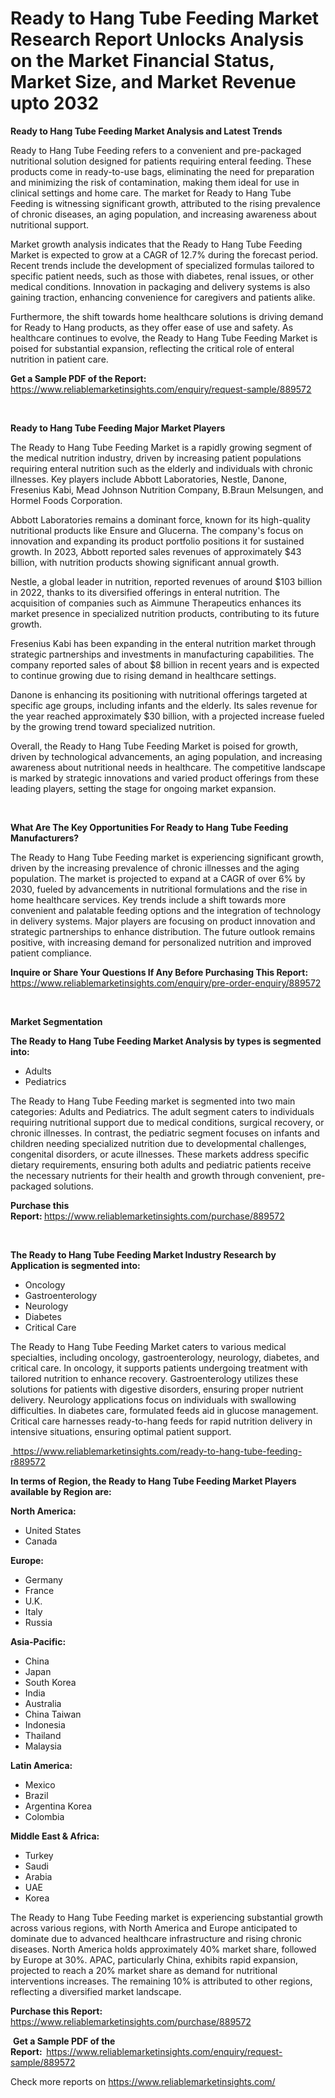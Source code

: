 <p><h1>Ready to Hang Tube Feeding Market Research Report Unlocks Analysis on the Market Financial Status, Market Size, and Market Revenue upto 2032</h1></p><p><strong>Ready to Hang Tube Feeding Market Analysis and Latest Trends</strong></p>
<p><p>Ready to Hang Tube Feeding refers to a convenient and pre-packaged nutritional solution designed for patients requiring enteral feeding. These products come in ready-to-use bags, eliminating the need for preparation and minimizing the risk of contamination, making them ideal for use in clinical settings and home care. The market for Ready to Hang Tube Feeding is witnessing significant growth, attributed to the rising prevalence of chronic diseases, an aging population, and increasing awareness about nutritional support.</p><p>Market growth analysis indicates that the Ready to Hang Tube Feeding Market is expected to grow at a CAGR of 12.7% during the forecast period. Recent trends include the development of specialized formulas tailored to specific patient needs, such as those with diabetes, renal issues, or other medical conditions. Innovation in packaging and delivery systems is also gaining traction, enhancing convenience for caregivers and patients alike.</p><p>Furthermore, the shift towards home healthcare solutions is driving demand for Ready to Hang products, as they offer ease of use and safety. As healthcare continues to evolve, the Ready to Hang Tube Feeding Market is poised for substantial expansion, reflecting the critical role of enteral nutrition in patient care.</p></p>
<p><strong>Get a Sample PDF of the Report:&nbsp;</strong> <a href="https://www.reliablemarketinsights.com/enquiry/request-sample/889572?utm_campaign=2240&utm_medium=2&utm_source=Github&utm_content=ia&utm_term=05032025&utm_id=ready-to-hang-tube-feeding">https://www.reliablemarketinsights.com/enquiry/request-sample/889572</a></p>
<p>&nbsp;</p>
<p><strong>Ready to Hang Tube Feeding Major Market Players</strong></p>
<p><p>The Ready to Hang Tube Feeding Market is a rapidly growing segment of the medical nutrition industry, driven by increasing patient populations requiring enteral nutrition such as the elderly and individuals with chronic illnesses. Key players include Abbott Laboratories, Nestle, Danone, Fresenius Kabi, Mead Johnson Nutrition Company, B.Braun Melsungen, and Hormel Foods Corporation.</p><p>Abbott Laboratories remains a dominant force, known for its high-quality nutritional products like Ensure and Glucerna. The company's focus on innovation and expanding its product portfolio positions it for sustained growth. In 2023, Abbott reported sales revenues of approximately $43 billion, with nutrition products showing significant annual growth.</p><p>Nestle, a global leader in nutrition, reported revenues of around $103 billion in 2022, thanks to its diversified offerings in enteral nutrition. The acquisition of companies such as Aimmune Therapeutics enhances its market presence in specialized nutrition products, contributing to its future growth.</p><p>Fresenius Kabi has been expanding in the enteral nutrition market through strategic partnerships and investments in manufacturing capabilities. The company reported sales of about $8 billion in recent years and is expected to continue growing due to rising demand in healthcare settings.</p><p>Danone is enhancing its positioning with nutritional offerings targeted at specific age groups, including infants and the elderly. Its sales revenue for the year reached approximately $30 billion, with a projected increase fueled by the growing trend toward specialized nutrition.</p><p>Overall, the Ready to Hang Tube Feeding Market is poised for growth, driven by technological advancements, an aging population, and increasing awareness about nutritional needs in healthcare. The competitive landscape is marked by strategic innovations and varied product offerings from these leading players, setting the stage for ongoing market expansion.</p></p>
<p>&nbsp;</p>
<p><strong>What Are The Key Opportunities For Ready to Hang Tube Feeding Manufacturers?</strong></p>
<p><p>The Ready to Hang Tube Feeding market is experiencing significant growth, driven by the increasing prevalence of chronic illnesses and the aging population. The market is projected to expand at a CAGR of over 6% by 2030, fueled by advancements in nutritional formulations and the rise in home healthcare services. Key trends include a shift towards more convenient and palatable feeding options and the integration of technology in delivery systems. Major players are focusing on product innovation and strategic partnerships to enhance distribution. The future outlook remains positive, with increasing demand for personalized nutrition and improved patient compliance.</p></p>
<p><strong>Inquire or Share Your Questions If Any Before Purchasing This Report:</strong> <a href="https://www.reliablemarketinsights.com/enquiry/pre-order-enquiry/889572?utm_campaign=2240&utm_medium=2&utm_source=Github&utm_content=ia&utm_term=05032025&utm_id=ready-to-hang-tube-feeding">https://www.reliablemarketinsights.com/enquiry/pre-order-enquiry/889572</a></p>
<p>&nbsp;</p>
<p><strong>Market Segmentation</strong></p>
<p><strong>The Ready to Hang Tube Feeding Market Analysis by types is segmented into:</strong></p>
<p><ul><li>Adults</li><li>Pediatrics</li></ul></p>
<p><p>The Ready to Hang Tube Feeding market is segmented into two main categories: Adults and Pediatrics. The adult segment caters to individuals requiring nutritional support due to medical conditions, surgical recovery, or chronic illnesses. In contrast, the pediatric segment focuses on infants and children needing specialized nutrition due to developmental challenges, congenital disorders, or acute illnesses. These markets address specific dietary requirements, ensuring both adults and pediatric patients receive the necessary nutrients for their health and growth through convenient, pre-packaged solutions.</p></p>
<p><strong>Purchase this Report:&nbsp;</strong><a href="https://www.reliablemarketinsights.com/purchase/889572?utm_campaign=2240&utm_medium=2&utm_source=Github&utm_content=ia&utm_term=05032025&utm_id=ready-to-hang-tube-feeding">https://www.reliablemarketinsights.com/purchase/889572</a></p>
<p>&nbsp;</p>
<p><strong>The Ready to Hang Tube Feeding Market Industry Research by Application is segmented into:</strong></p>
<p><ul><li>Oncology</li><li>Gastroenterology</li><li>Neurology</li><li>Diabetes</li><li>Critical Care</li></ul></p>
<p><p>The Ready to Hang Tube Feeding Market caters to various medical specialties, including oncology, gastroenterology, neurology, diabetes, and critical care. In oncology, it supports patients undergoing treatment with tailored nutrition to enhance recovery. Gastroenterology utilizes these solutions for patients with digestive disorders, ensuring proper nutrient delivery. Neurology applications focus on individuals with swallowing difficulties. In diabetes care, formulated feeds aid in glucose management. Critical care harnesses ready-to-hang feeds for rapid nutrition delivery in intensive situations, ensuring optimal patient support.</p></p>
<p><a href="https://www.reliablemarketinsights.com/ready-to-hang-tube-feeding-r889572?utm_campaign=2240&utm_medium=2&utm_source=Github&utm_content=ia&utm_term=05032025&utm_id=ready-to-hang-tube-feeding">&nbsp;https://www.reliablemarketinsights.com/ready-to-hang-tube-feeding-r889572</a></p>
<p><strong>In terms of Region, the Ready to Hang Tube Feeding Market Players available by Region are:</strong></p>
<p>
    <p> <strong> North America: </strong>
        <ul>
            <li>United States</li>
            <li>Canada</li>
        </ul>
        </p> 
    <p> <strong> Europe: </strong>
        <ul>
            <li>Germany</li>
            <li>France</li>
            <li>U.K.</li>
            <li>Italy</li>
            <li>Russia</li>
        </ul>
        </p> 
    <p> <strong> Asia-Pacific: </strong>
        <ul>
            <li>China</li>
            <li>Japan</li>
            <li>South Korea</li>
            <li>India</li>
            <li>Australia</li>
            <li>China Taiwan</li>
            <li>Indonesia</li>
            <li>Thailand</li>
            <li>Malaysia</li>
        </ul>
        </p> 
    <p> <strong> Latin America: </strong>
        <ul>
            <li>Mexico</li>
            <li>Brazil</li>
            <li>Argentina Korea</li>
            <li>Colombia</li>
        </ul>
        </p> 
    <p> <strong> Middle East & Africa: </strong>
        <ul>
            <li>Turkey</li>
            <li>Saudi</li>
            <li>Arabia</li>
            <li>UAE</li>
            <li>Korea</li>
        </ul>
    </p>
    </p>
<p><p>The Ready to Hang Tube Feeding market is experiencing substantial growth across various regions, with North America and Europe anticipated to dominate due to advanced healthcare infrastructure and rising chronic diseases. North America holds approximately 40% market share, followed by Europe at 30%. APAC, particularly China, exhibits rapid expansion, projected to reach a 20% market share as demand for nutritional interventions increases. The remaining 10% is attributed to other regions, reflecting a diversified market landscape.</p></p>
<p><strong>Purchase this Report: </strong><a href="https://www.reliablemarketinsights.com/purchase/889572?utm_campaign=2240&utm_medium=2&utm_source=Github&utm_content=ia&utm_term=05032025&utm_id=ready-to-hang-tube-feeding">https://www.reliablemarketinsights.com/purchase/889572</a></p>
<p>&nbsp;<strong>Get a Sample PDF of the Report:&nbsp;&nbsp;</strong><a href="https://www.reliablemarketinsights.com/enquiry/request-sample/889572?utm_campaign=2240&utm_medium=2&utm_source=Github&utm_content=ia&utm_term=05032025&utm_id=ready-to-hang-tube-feeding">https://www.reliablemarketinsights.com/enquiry/request-sample/889572</a></p>
<p><strong></strong></p>
<p>Check more reports on <a href="https://www.reliablemarketinsights.com/?utm_campaign=2240&utm_medium=2&utm_source=Github&utm_content=ia&utm_term=05032025&utm_id=ready-to-hang-tube-feeding">https://www.reliablemarketinsights.com/</a></p>